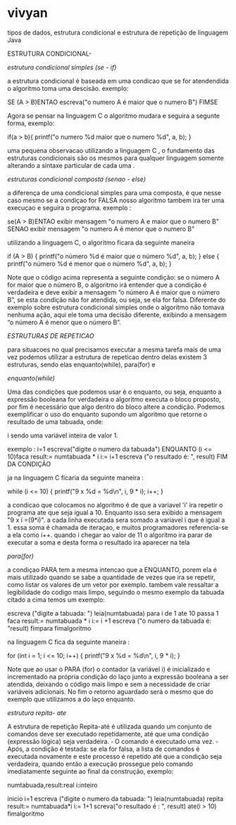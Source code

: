 # vivyan
tipos de dados, estrutura condicional e estrutura de repetição de linguagem Java 

ESTRUTURA CONDICIONAL-

*estrutura condicional simples (se - if)*

a estrutura condicional é baseada em uma condicao que se for atendendida o algoritmo toma uma descisão. exemplo: 

SE (A > B)ENTAO 
 escreva("o numero A é maior que o numero B")
FIMSE 

Agora se pensar na linguagem C o algoritmo mudara e seguira a segunte forma, exemplo:

if(a > b){
   printf("o numero %d maior que o numero %d", a, b);
}

uma pequena observacao  utilizando a linguagem C , o fundamento das estruturas condicionais são os mesmos para qualquer linguagem 
somente  alterando a sintaxe  particular de cada uma .



*estruturas condicional composta (senao - else)*

a diferença de uma condicional simples para uma composta, é que nesse caso mesmo se  a condiçao for FALSA nosso algoritmo 
tambem 
ira ter uma execuçao e seguira o programa. exemplo : 

se(A > B)ENTAO 
  exibir mensagem "o numero A e maior que o numero B"
  SENAO
  exibir mensagem "o numero A é menor que o numero B"
  
utilizando a linguagem C, o algoritmo ficara da seguinte maneira 

 if (A > B) {
    printf("o número %d é maior que o número %d", a, b);
} else {
    printf("o número %d é menor que o número %d", a, b);
}

Note que o código acima representa a seguinte condição: se o número A for maior que o número B, o algoritmo irá entender que 
a condição é verdadeira e deve exibir a mensagem “o número A é maior que o número B”, se esta condição não for atendida, ou 
seja, se ela for falsa.
Diferente do exemplo sobre estrutura condicional simples onde o algoritmo não tomava nenhuma ação, aqui ele toma uma decisão 
diferente, exibindo a mensagem “o número A é menor que o número B”.

*ESTRUTURAS DE REPETICAO*

para situacoes no qual precisamos executar a mesma tarefa mais de uma vez podemos utilizar a estrutura de repeticao dentro delas existem 3 estruturas, sendo elas enquanto(while), para(for) e 


*enquanto(while)*

Uma das condições que podemos usar é o enquanto, ou seja, enquanto a expressão booleana for verdadeira o algoritmo executa o 
bloco proposto, por fim é necessário que algo dentro do bloco altere a condição.
Podemos exemplificar o uso do enquanto supondo um algoritmo que retorne o resultado de uma tabuada, onde:

i sendo uma variável inteira de valor 1.

exemplo : 
i=1
escreva("digite o numero da tabuada")
 ENQUANTO (i <= 10)faca
	 result:= numtabuada * i
 	 i:= i+1 
    escreva ("o resultado é: ", result)
FIM DA CONDIÇÃO

ja na linguagem C ficaria da seguinte maneira :

while (i <= 10) {
       printf("9 x %d = %d\n", i, 9 * i);
       i++;
   }

a condicao que colocamos no algoritmo é de que a variavel 'i' ira repetir o programa ate que seja igual a 10. Enquanto isso sera exibido a mensagem "9 x i =(9*i)". a cada linha executada sera somado a variavel i que é igual a 1. essa soma é chamada de iteraçao, e muitos programadores referencia-se a ela como i++. quando i chegar ao valor de 11 o algoritmo ira parar de executar a soma e desta forma o resultado ira aparecer na tela


*para(for)*

a condiçao PARA  tem a mesma intencao que a ENQUANTO, 
porem ela é mais utilizado quando se sabe a quantidade de 
vezes que ira se repetir, como listar os valores de um 
vetor por exemplo. tambem vale ressaltar a legibilidade do 
codigo mais limpo, seguindo o mesmo exemplo da tabuada 
citado a cima temos um exemplo: 

escreva ("digite a tabuada: ")
leia(numtabuada)
 para i de 1 ate 10 passa 1 faca
  result:= numtabuada * i 
   i:= i +1
   escreva ("o numero da tabuada é: "result)
  fimpara
 fimalgoritmo 
 
 
 na linguagem C fica da seguinte maneira :
 
 for (int i = 1; i <= 10; i++) {
       printf("9 x %d = %d\n", i, 9 * i);
   }



Note que ao usar o PARA (for) o contador (a variável i) é inicializado e incrementado na própria condição do laço junto a expressão booleana a ser atendida, deixando o código mais limpo e sem a necessidade de criar variáveis adicionais.
No fim o retorno aguardado será o mesmo que do exemplo que utilizamos a do laço enquanto.



*estrutura repita- ate*

A estrutura de repetição Repita-até é utilizada quando
um conjunto de comandos deve ser executado
repetidamente, até que uma condição (expressão lógica)
seja verdadeira. ▫ O comando é executado uma vez.
▫ Após, a condição é testada: se ela for falsa, a lista de
comandos é executada novamente e este processo é
repetido até que a condição seja verdadeira, quando
então a execução prossegue pelo comando
imediatamente seguinte ao final da construção, exemplo:

numtabuada,result:real
i:inteiro

inicio
  i=1
  escreva ("digite o numero da tabuada: ")
  leia(numtabuada)
   repita 
    result:= numtabuada*i 
    i:= 1+1 
     screva("o resultado é : ", result)
   ate(i > 10)
fimalgoritmo 


